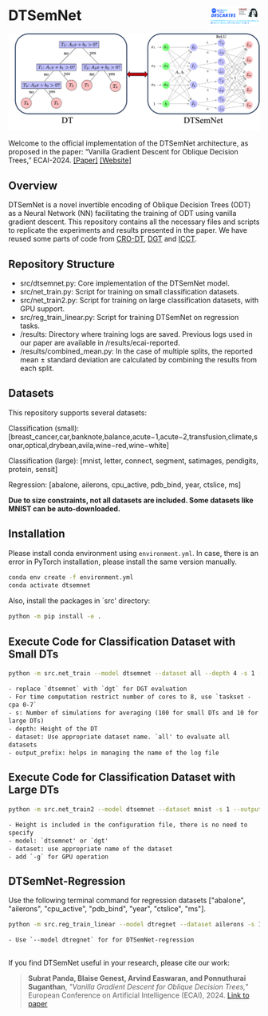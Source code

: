 DTSemNet <img width="100" alt="portfolio_view" align="right" src="docs/resources/descartes_logo.jpg">
========

![High Level](docs/resources/arch.png)

Welcome to the official implementation of the DTSemNet architecture, as proposed in the paper:
“Vanilla Gradient Descent for Oblique Decision Trees,” ECAI-2024.
[[Paper]]() [[Website]](https://cps-research-group.github.io/dtsemnet)

## Overview
DTSemNet is a novel invertible encoding of Oblique Decision Trees (ODT) as a Neural Network (NN) facilitating the training of ODT using vanilla gradient descent. This repository contains all the necessary files and scripts to replicate the experiments and results presented in the paper. We have reused some parts of code from [CRO-DT](https://github.com/vgarciasc/CRO-DT), [DGT](https://github.com/microsoft/DGT) and [ICCT](https://github.com/vgarciasc/CRO-DT).

## Repository Structure
- src/dtsemnet.py: Core implementation of the DTSemNet model.
- src/net_train.py: Script for training on small classification datasets.
- src/net_train2.py: Script for training on large classification datasets, with GPU support.
- src/reg_train_linear.py: Script for training DTSemNet on regression tasks.
- /results: Directory where training logs are saved. Previous logs used in our paper are available in /results/ecai-reported.
- /results/combined_mean.py: In the case of multiple splits, the reported mean ± standard deviation are calculated by combining the results from each split.


## Datasets
This repository supports several datasets:

Classification (small): [breast_cancer,car,banknote,balance,acute−1,acute−2,transfusion,climate,sonar,optical,drybean,avila,wine−red,wine−white]

Classification (large): [mnist, letter, connect, segment, satimages, pendigits, protein, sensit]

Regression: [abalone, ailerons, cpu_active, pdb_bind, year, ctslice, ms]

**Due to size constraints, not all datasets are included. Some datasets like MNIST can be auto-downloaded.**

## Installation
Please install conda environment using `environment.yml`. In case, there is an error in PyTorch installation, please install the same version manually. 
```bash
conda env create -f environment.yml
conda activate dtsemnet
```

Also, install the packages in `src' directory:
```bash
python -m pip install -e .
```


## Execute Code for Classification Dataset with **Small DTs**
```bash
python -m src.net_train --model dtsemnet --dataset all --depth 4 -s 1 --output_prefix dtsement --verbose True
```

    - replace `dtsemnet` with `dgt` for DGT evaluation
    - For time computation restrict number of cores to 8, use `taskset -cpa 0-7`
    - s: Number of simulations for averaging (100 for small DTs and 10 for large DTs)
    - depth: Height of the DT
    - dataset: Use appropriate dataset name. `all' to evaluate all datasets
    - output_prefix: helps in managing the name of the log file

## Execute Code for Classification Dataset with **Large DTs**
```bash
python -m src.net_train2 --model dtsemnet --dataset mnist -s 1 --output_prefix dtsement --verbose True -g
```
    - Height is included in the configuration file, there is no need to specify
    - model: `dtsemnet' or `dgt'
    - dataset: use appropriate name of the dataset
    - add `-g` for GPU operation

## DTSemNet-Regression
Use the following terminal command for regression datasets ["abalone", "ailerons", "cpu_active", "pdb_bind", "year", "ctslice", "ms"].

```bash
python -m src.reg_train_linear --model dtregnet --dataset ailerons -s 1 --output_prefix ailerons --verbose True -g
```

    - Use `--model dtregnet` for for DTSemNet-regression


##
If you find DTSemNet useful in your research, please cite our work:

> **Subrat Panda, Blaise Genest, Arvind Easwaran, and Ponnuthurai Suganthan**, *"Vanilla Gradient Descent for Oblique Decision Trees,"* European Conference on Artificial Intelligence (ECAI), 2024. [Link to paper](#)


